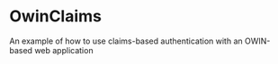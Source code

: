 # OwinClaims
An example of how to use claims-based authentication with an OWIN-based web application

